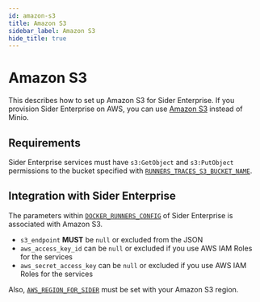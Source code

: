 ```yaml
---
id: amazon-s3
title: Amazon S3
sidebar_label: Amazon S3
hide_title: true
---
```


# Amazon S3

This describes how to set up Amazon S3 for Sider Enterprise. If you provision Sider Enterprise on AWS, you can use [Amazon S3](https://aws.amazon.com/s3/) instead of Minio.

## Requirements

Sider Enterprise services must have `s3:GetObject` and `s3:PutObject` permissions to the bucket specified with [`RUNNERS_TRACES_S3_BUCKET_NAME`](./config.md).

## Integration with Sider Enterprise

The parameters within [`DOCKER_RUNNERS_CONFIG`](./config.md) of Sider Enterprise is associated with Amazon S3.

- `s3_endpoint` **MUST** be `null` or excluded from the JSON
- `aws_access_key_id` can be `null` or excluded if you use AWS IAM Roles for the services
- `aws_secret_access_key` can be `null` or excluded if you use AWS IAM Roles for the services

Also, [`AWS_REGION_FOR_SIDER`](./config.md) must be set with your Amazon S3 region.
